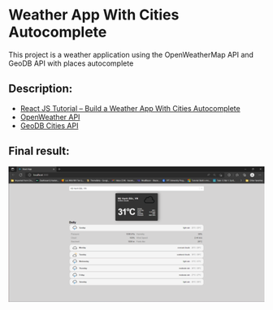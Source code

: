 # Weather App With Cities Autocomplete

This project is a weather application using the OpenWeatherMap API and GeoDB API with places autocomplete

## Description:
- [React JS Tutorial – Build a Weather App With Cities Autocomplete](https://youtu.be/Reny0cTTv24)
- [OpenWeather API](https://openweathermap.org/)
- [GeoDB Cities API](https://rapidapi.com/wirefreethought/api/geodb-cities/)

## Final result:
![weather-app](https://github.com/nnhao14102000/react-weather-app/blob/master/FinalResult.png?raw=true "weather-app")